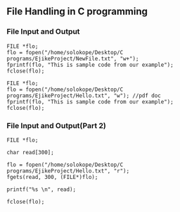 ## File Handling in C programming

### File Input and Output

```
FILE *flo;
flo = fopen("/home/solokope/Desktop/C programs/EjikeProject/NewFile.txt", "w+");
fprintf(flo, "This is sample code from our example");
fclose(flo);
```

```
FILE *flo;
flo = fopen("/home/solokope/Desktop/C programs/EjikeProject/Hello.txt", "w"); //pdf doc
fprintf(flo, "This is sample code from our example");
fclose(flo);
```

### File Input and Output(Part 2)

```
FILE *flo;

char read[300];

flo = fopen("/home/solokope/Desktop/C programs/EjikeProject/Hello.txt", "r");
fgets(read, 300, (FILE*)flo);

printf("%s \n", read);

fclose(flo);
```

